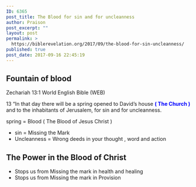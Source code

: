 ```yaml
---
ID: 6365
post_title: The Blood for sin and for uncleanness
author: Praison
post_excerpt: ""
layout: post
permalink: >
  https://biblerevelation.org/2017/09/the-blood-for-sin-uncleanness/
published: true
post_date: 2017-09-16 22:45:19
---
```

<h2>Fountain of blood</h2>
<p class="passage-display"><span class="passage-display-bcv">Zechariah 13:1
</span><span class="passage-display-version">World English Bible (WEB)</span></p>
<p class="chapter-2"><span id="en-WEB-23061" class="text Zech-13-1"><span class="chapternum">13 </span>“In that day there will be a spring opened to David’s house <span style="color: #0000ff;"><strong>( The Church )</strong></span> and to the inhabitants of Jerusalem, for sin and for uncleanness.</span></p>
spring = Blood ( The Blood of Jesus Christ )
<ul>
 	<li>sin = Missing the Mark</li>
 	<li>Uncleanness = Wrong deeds in your thought , word and action</li>
</ul>
<h2>The Power in the Blood of Christ</h2>
<ul>
 	<li>Stops us from Missing the mark in health and healing</li>
 	<li>Stops us from Missing the mark in Provision</li>
</ul>